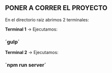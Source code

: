 ## PONER A CORRER EL PROYECTO

En el directorio raiz abrimos 2 terminales:

**Terminal 1** -> Ejecutamos:
### ´gulp´
**Terminal 2** -> Ejecutamos:
### ´npm run server´